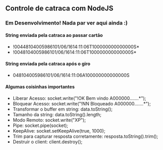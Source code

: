 ## Controle de catraca com NodeJS

### Em Desenvolvimento! Nada par ver aqui ainda :)

#### String enviada pela catraca ao passar cartão
* !00448104005986101/06/1614:11:06T100000000000000S*
* !0048104005986101/06/1614:11:06T100000000000000S*

#### String enviada pela catraca após o giro
* 048104005986101/06/1614:11:06A100000000000000S

#### Algumas coisinhas importantes
* Liberar Acesso: socket.write("!OK Bem vindo      A000000.......\*");
* Bloquear Acesso: socket.write("!NN Bloqueado      A000000.......\*");
* Transformar o buffer em string: data.toString();
* Tamanho da string: data.toString().length;
* Modo Remoto: socket.write("XP");
* Pipe: socket.pipe(socket);
* KeepAlive: socket.setKeepAlive(true, 1000);
* Trim para capturar resposta corretamente: resposta.toString().trim();
* Destruir o client: client.destroy();
